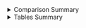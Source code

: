<details>
<summary>Comparison Summary</summary>

Table | Rows | Columns 
--- | --- | ---
dim_zones | 265 (+0) | 4 (+0) 
dm_monthly_zone_revenue | 5594 (-472) | 15 (+0) 
fact_trips | 15904074 (-29788855) | 27 (+0) 
fact_fhv_trips | 0 (-22998722) | 11 (+0) 


</details>
<details>
<summary>Tables Summary</summary>
<blockquote>

<details>
<summary>dim_zones</summary>

Column | Type | Valid % | Distinct %
--- | --- | --- | ---
locationid | NUMERIC | 100.0% (+0.0%) | 100.0% (+0.0%) 
borough | VARCHAR | 100.0% (+0.0%) | 2.64% (+0.0%) 
zone | VARCHAR | 100.0% (+0.0%) | 98.87% (+0.0%) 
service_zone | VARCHAR | 100.0% (+0.0%) | 1.89% (+0.0%) 

</details>
<details>
<summary>dm_monthly_zone_revenue</summary>

Column | Type | Valid % | Distinct %
--- | --- | --- | ---
revenue_zone | VARCHAR | 100.0% (+0.0%) | 4.63% (+0.36%) 
revenue_month | TIMESTAMP | 100.0% (+0.0%) | 0.21% (+0.02%) 
service_type | VARCHAR | 100.0% (+0.0%) | 0.04% (+0.0%) 
revenue_monthly_fare | NUMERIC | 100.0% (+0.0%) | 92.94% (-2.79%) 
revenue_monthly_extra | NUMERIC | 100.0% (+0.0%) | 29.85% (-11.9%) 
revenue_monthly_mta_tax | NUMERIC | 100.0% (+0.0%) | 26.65% (-13.85%) 
revenue_monthly_tip_amount | NUMERIC | 100.0% (+0.0%) | 74.24% (-7.23%) 
revenue_monthly_tolls_amount | NUMERIC | 100.0% (+0.0%) | 32.02% (-26.61%) 
revenue_monthly_ehail_fee | NUMERIC | 53.79% (+2.72%) | 0.03% (-0.06%) 
revenue_monthly_improvement_surcharge | NUMERIC | 100.0% (+0.0%) | 26.74% (-12.54%) 
revenue_monthly_total_amount | NUMERIC | 100.0% (+0.0%) | 97.57% (-1.89%) 
revenue_monthly_congestion_surcharge | NUMERIC | 100.0% (+0.49%) | 22.35% (-4.91%) 
total_monthly_trips | INTEGER | 100.0% (+0.0%) | 26.62% (-13.69%) 
avg_montly_passenger_count | FLOAT | 100.0% (+0.0%) | 59.03% (-19.87%) 
avg_montly_trip_distance | NUMERIC | 100.0% (+0.0%) | 95.46% (-2.74%) 

</details>
<details>
<summary>fact_trips</summary>

Column | Type | Valid % | Distinct %
--- | --- | --- | ---
tripid | VARCHAR | 100.0% (+0.0%) | 95.69% (+4.74%) 
vendorid | INTEGER | 100.0% (+0.0%) | 0.0% (+0.0%) 
service_type | VARCHAR | 100.0% (+0.0%) | 0.0% (+0.0%) 
ratecodeid | INTEGER | 100.0% (+0.0%) | 0.0% (+0.0%) 
pickup_locationid | INTEGER | 100.0% (+0.0%) | 0.0% (+0.0%) 
pickup_borough | VARCHAR | 100.0% (+0.0%) | 0.0% (+0.0%) 
pickup_zone | VARCHAR | 100.0% (+0.0%) | 0.0% (+0.0%) 
dropoff_locationid | INTEGER | 100.0% (+0.0%) | 0.0% (+0.0%) 
dropoff_borough | VARCHAR | 100.0% (+0.0%) | 0.0% (+0.0%) 
dropoff_zone | VARCHAR | 100.0% (+0.0%) | 0.0% (+0.0%) 
pickup_datetime | TIMESTAMP | 100.0% (+0.0%) | 73.54% (+15.92%) 
dropoff_datetime | TIMESTAMP | 100.0% (+0.0%) | 64.7% (+15.0%) 
store_and_fwd_flag | VARCHAR | 100.0% (+0.0%) | 0.0% (+0.0%) 
passenger_count | INTEGER | 100.0% (+0.0%) | 0.0% (+0.0%) 
trip_distance | NUMERIC | 100.0% (+0.0%) | 0.03% (+0.02%) 
trip_type | INTEGER | 100.0% (+0.0%) | 0.0% (+0.0%) 
fare_amount | NUMERIC | 100.0% (+0.0%) | 0.03% (+0.01%) 
extra | NUMERIC | 100.0% (+0.0%) | 0.0% (+0.0%) 
mta_tax | NUMERIC | 100.0% (+0.0%) | 0.0% (+0.0%) 
tip_amount | NUMERIC | 100.0% (+0.0%) | 0.02% (+0.01%) 
tolls_amount | NUMERIC | 100.0% (+0.0%) | 0.01% (+0.0%) 
ehail_fee | NUMERIC | 92.82% (+4.01%) | 0.0% (+0.0%) 
improvement_surcharge | NUMERIC | 100.0% (+0.0%) | 0.0% (+0.0%) 
total_amount | NUMERIC | 100.0% (+0.0%) | 0.08% (+0.05%) 
payment_type | INTEGER | 100.0% (+0.0%) | 0.0% (+0.0%) 
payment_type_description | VARCHAR | 100.0% (+0.0%) | 0.0% (+0.0%) 
congestion_surcharge | NUMERIC | 100.0% (+6.12%) | 0.0% (+0.0%) 

</details>
<details>
<summary>fact_fhv_trips</summary>

Column | Type | Valid % | Distinct %
--- | --- | --- | ---
tripid | VARCHAR | - | - 
dispatching_base_num | VARCHAR | - | - 
affiliated_base_number | VARCHAR | - | - 
pickup_locationid | INTEGER | - | - 
dropoff_locationid | INTEGER | - | - 
pickup_datetime | TIMESTAMP | - | - 
dropoff_datetime | TIMESTAMP | - | - 
sr_flag | INTEGER | - | - 
service_type | VARCHAR | - | - 
pickup_month | INTEGER | - | - 
dropoff_month | INTEGER | - | - 

</details>
</blockquote></details>